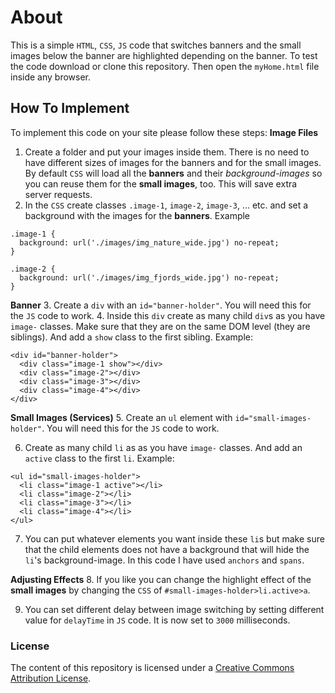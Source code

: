 # About
This is a simple `HTML`, `CSS`, `JS` code that switches banners and the small images below the banner are highlighted depending on the banner. To test the code download or clone this repository. Then open the `myHome.html` file inside any browser.

## How To Implement
To implement this code on your site please follow these steps:
**Image Files**
1. Create a folder and put your images inside them. There is no need to have different sizes of images for the banners and for the small images. By default `CSS` will load all the **banners** and their _background-images_ so you can reuse them for the **small images**, too. This will save extra server requests.
2. In the `CSS` create classes `.image-1`, `image-2`, `image-3`, ... etc. and set a background with the images for the **banners**. Example
```
.image-1 {
  background: url('./images/img_nature_wide.jpg') no-repeat;
}

.image-2 {
  background: url('./images/img_fjords_wide.jpg') no-repeat;
}
```
**Banner**
3. Create a `div` with an `id="banner-holder"`. You will need this for the `JS` code to work.
4. Inside this `div` create as many child `div`s as you have `image-` classes. Make sure that they are on the same DOM level (they are siblings). And add a `show` class to the first sibling. Example:
```
<div id="banner-holder">
  <div class="image-1 show"></div>
  <div class="image-2"></div>
  <div class="image-3"></div>
  <div class="image-4"></div>
</div>
```

**Small Images (Services)**
5. Create an `ul` element with `id="small-images-holder"`. You will need this for the `JS` code to work.

6. Create as many child `li` as as you have `image-` classes. And add an `active` class to the first `li`. Example:
```
<ul id="small-images-holder">
  <li class="image-1 active"></li>
  <li class="image-2"></li>
  <li class="image-3"></li>
  <li class="image-4"></li>
</ul>
```

7. You can put whatever elements you want inside these `li`s but make sure that the child elements does not have a background that will hide the `li`'s background-image. In this code I have used `anchors` and `spans`.

**Adjusting Effects**
8. If you like you can change the highlight effect of the **small images** by changing the `CSS` of `#small-images-holder>li.active>a`.

9. You can set different delay between image switching by setting different value for `delayTime` in `JS` code. It is now set to `3000` milliseconds.

### License
The content of this repository is licensed under a [Creative Commons Attribution License](https://choosealicense.com/licenses/mit/).
